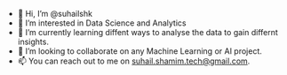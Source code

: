 - 👋 Hi, I’m @suhailshk
- 👀 I’m interested in Data Science and Analytics
- 🌱 I’m currently learning diffent ways to analyse the data to gain differnt insights.
- 💞️ I’m looking to collaborate on any Machine Learning or AI project.
- 📫 You can reach out to me on suhail.shamim.tech@gmail.com.

<!---
suhailshk/suhailshk is a ✨ special ✨ repository because its `README.md` (this file) appears on your GitHub profile.
You can click the Preview link to take a look at your changes.
--->
